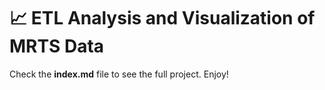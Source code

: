 # 📈 ETL Analysis and Visualization of MRTS Data


Check the **index.md** file to see the full project. Enjoy!
